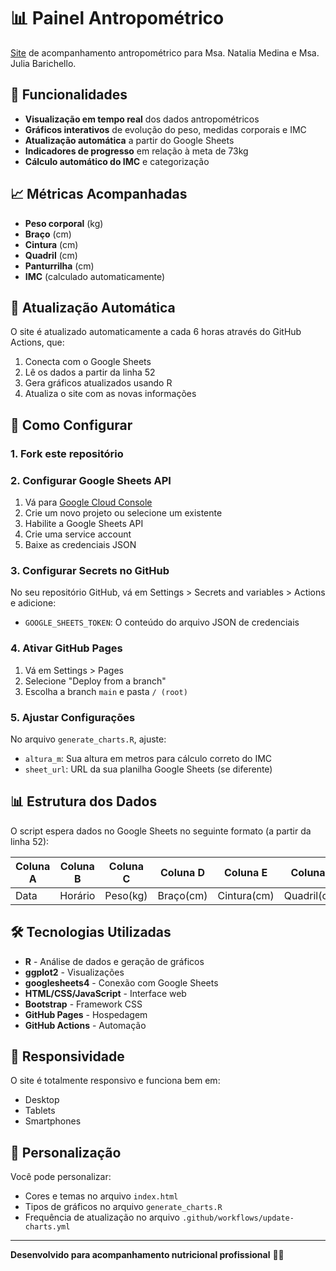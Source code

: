 # 📊 Painel Antropométrico

[Site](https://tashirabten.github.io/antropometria-dashboard) de acompanhamento antropométrico para Msa. Natalia Medina e Msa. Julia Barichello.

## 🎯 Funcionalidades

- **Visualização em tempo real** dos dados antropométricos
- **Gráficos interativos** de evolução do peso, medidas corporais e IMC
- **Atualização automática** a partir do Google Sheets
- **Indicadores de progresso** em relação à meta de 73kg
- **Cálculo automático do IMC** e categorização

## 📈 Métricas Acompanhadas

- **Peso corporal** (kg)
- **Braço** (cm)
- **Cintura** (cm) 
- **Quadril** (cm)
- **Panturrilha** (cm)
- **IMC** (calculado automaticamente)

## 🔄 Atualização Automática

O site é atualizado automaticamente a cada 6 horas através do GitHub Actions, que:

1. Conecta com o Google Sheets
2. Lê os dados a partir da linha 52
3. Gera gráficos atualizados usando R
4. Atualiza o site com as novas informações

## 🚀 Como Configurar

### 1. Fork este repositório

### 2. Configurar Google Sheets API

1. Vá para [Google Cloud Console](https://console.cloud.google.com/)
2. Crie um novo projeto ou selecione um existente
3. Habilite a Google Sheets API
4. Crie uma service account
5. Baixe as credenciais JSON

### 3. Configurar Secrets no GitHub

No seu repositório GitHub, vá em Settings > Secrets and variables > Actions e adicione:

- `GOOGLE_SHEETS_TOKEN`: O conteúdo do arquivo JSON de credenciais

### 4. Ativar GitHub Pages

1. Vá em Settings > Pages
2. Selecione "Deploy from a branch"
3. Escolha a branch `main` e pasta `/ (root)`

### 5. Ajustar Configurações

No arquivo `generate_charts.R`, ajuste:

- `altura_m`: Sua altura em metros para cálculo correto do IMC
- `sheet_url`: URL da sua planilha Google Sheets (se diferente)

## 📊 Estrutura dos Dados

O script espera dados no Google Sheets no seguinte formato (a partir da linha 52):

| Coluna A | Coluna B | Coluna C | Coluna D | Coluna E | Coluna F | Coluna G |
|----------|----------|----------|----------|----------|----------|----------|
| Data     | Horário  | Peso(kg) | Braço(cm)| Cintura(cm)| Quadril(cm)| Panturrilha(cm)|

## 🛠️ Tecnologias Utilizadas

- **R** - Análise de dados e geração de gráficos
- **ggplot2** - Visualizações
- **googlesheets4** - Conexão com Google Sheets
- **HTML/CSS/JavaScript** - Interface web
- **Bootstrap** - Framework CSS
- **GitHub Pages** - Hospedagem
- **GitHub Actions** - Automação

## 📱 Responsividade

O site é totalmente responsivo e funciona bem em:
- Desktop
- Tablets
- Smartphones

## 🎨 Personalização

Você pode personalizar:
- Cores e temas no arquivo `index.html`
- Tipos de gráficos no arquivo `generate_charts.R`
- Frequência de atualização no arquivo `.github/workflows/update-charts.yml`

---

**Desenvolvido para acompanhamento nutricional profissional** 🥗💪